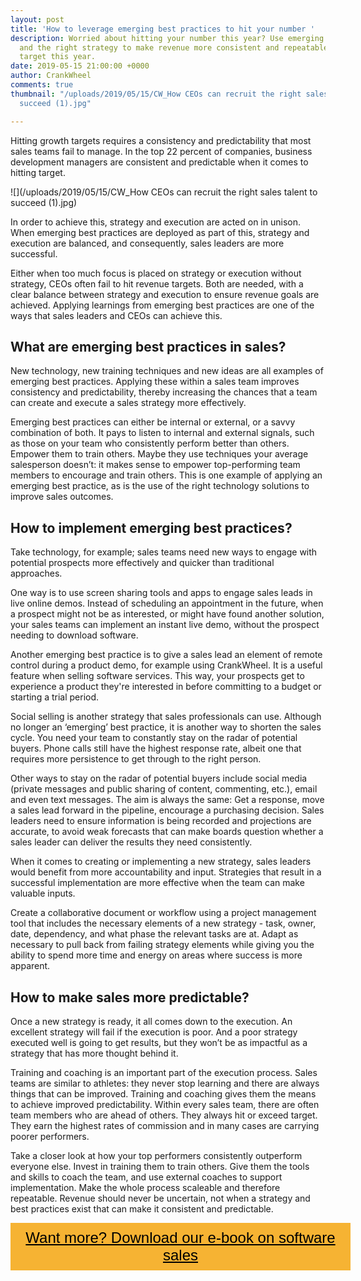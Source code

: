 ```yaml
---
layout: post
title: 'How to leverage emerging best practices to hit your number '
description: Worried about hitting your number this year? Use emerging best practices
  and the right strategy to make revenue more consistent and repeatable and hit your
  target this year.
date: 2019-05-15 21:00:00 +0000
author: CrankWheel
comments: true
thumbnail: "/uploads/2019/05/15/CW_How CEOs can recruit the right sales talent to
  succeed (1).jpg"

---
```

Hitting growth targets requires a consistency and predictability that most sales teams fail to manage. In the top 22 percent of companies, business development managers are consistent and predictable when it comes to hitting target.

![](/uploads/2019/05/15/CW_How CEOs can recruit the right sales talent to succeed (1).jpg)

In order to achieve this, strategy and execution are acted on in unison. When emerging best practices are deployed as part of this, strategy and execution are balanced, and consequently, sales leaders are more successful.

Either when too much focus is placed on strategy or execution without strategy, CEOs often fail to hit revenue targets. Both are needed, with a clear balance between strategy and execution to ensure revenue goals are achieved. Applying learnings from emerging best practices are one of the ways that sales leaders and CEOs can achieve this.

## What are emerging best practices in sales?

New technology, new training techniques and new ideas are all examples of emerging best practices. Applying these within a sales team improves consistency and predictability, thereby increasing the chances that a team can create and execute a sales strategy more effectively.

Emerging best practices can either be internal or external, or a savvy combination of both. It pays to listen to internal and external signals, such as those on your team who consistently perform better than others. Empower them to train others. Maybe they use techniques your average salesperson doesn’t: it makes sense to empower top-performing team members to encourage and train others. This is one example of applying an emerging best practice, as is the use of the right technology solutions to improve sales outcomes.

## How to implement emerging best practices?

Take technology, for example; sales teams need new ways to engage with potential prospects more effectively and quicker than traditional approaches.

One way is to use screen sharing tools and apps to engage sales leads in live online demos. Instead of scheduling an appointment in the future, when a prospect might not be as interested, or might have found another solution, your sales teams can implement an instant live demo, without the prospect needing to download software.

Another emerging best practice is to give a sales lead an element of remote control during a product demo, for example using CrankWheel. It is a useful feature when selling software services. This way, your prospects get to experience a product they're interested in before committing to a budget or starting a trial period.

Social selling is another strategy that sales professionals can use. Although no longer an ‘emerging’ best practice, it is another way to shorten the sales cycle. You need your team to constantly stay on the radar of potential buyers. Phone calls still have the highest response rate, albeit one that requires more persistence to get through to the right person.

Other ways to stay on the radar of potential buyers include social media (private messages and public sharing of content, commenting, etc.), email and even text messages. The aim is always the same: Get a response, move a sales lead forward in the pipeline, encourage a purchasing decision. Sales leaders need to ensure information is being recorded and projections are accurate, to avoid weak forecasts that can make boards question whether a sales leader can deliver the results they need consistently.

When it comes to creating or implementing a new strategy, sales leaders would benefit from more accountability and input. Strategies that result in a successful implementation are more effective when the team can make valuable inputs.

Create a collaborative document or workflow using a project management tool that includes the necessary elements of a new strategy - task, owner, date, dependency, and what phase the relevant tasks are at. Adapt as necessary to pull back from failing strategy elements while giving you the ability to spend more time and energy on areas where success is more apparent.

## How to make sales more predictable?

Once a new strategy is ready, it all comes down to the execution. An excellent strategy will fail if the execution is poor. And a poor strategy executed well is going to get results, but they won’t be as impactful as a strategy that has more thought behind it.

Training and coaching is an important part of the execution process. Sales teams are similar to athletes: they never stop learning and there are always things that can be improved. Training and coaching gives them the means to achieve improved predictability. Within every sales team, there are often team members who are ahead of others. They always hit or exceed target. They earn the highest rates of commission and in many cases are carrying poorer performers.

Take a closer look at how your top performers consistently outperform everyone else. Invest in training them to train others. Give them the tools and skills to coach the team, and use external coaches to support implementation. Make the whole process scaleable and therefore repeatable. Revenue should never be uncertain, not when a strategy and best practices exist that can make it consistent and predictable.

<style> .btn-signup { padding-top: 11px !important; border-radius: 0px !important; background-color: #f6b333; text-align: center; padding: 10px 20px !important; border: 0px !important; width: 100%; margin-bottom: 20px; } .btn-signup a { color: black !important; font-family: 'Titillium Web', sans-serif; font-size: 24px !important; font-weight: normal !important; } </style>

<div class="btn-signup"><a style="cursor: pointer;" href="/sign-up-to-download">Want more? Download our e-book on software sales</a></div>